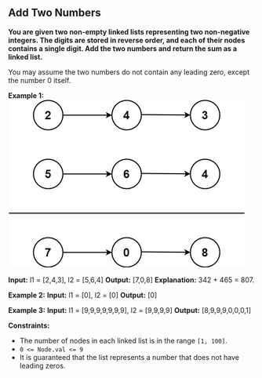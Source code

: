 ## Add Two Numbers

**You are given two non-empty linked lists representing two non-negative integers. The digits are stored in reverse order, and each of their nodes contains a single digit. Add the two numbers and return the sum as a linked list.**

You may assume the two numbers do not contain any leading zero, except the number 0 itself.

**Example 1:**
![alt text](https://github.com/yoyozaemon/LeetCode/blob/master/AddTwoNumber/addtwonumber1.jpg)

**Input:** l1 = [2,4,3], l2 = [5,6,4]
**Output:** [7,0,8]
**Explanation:** 342 + 465 = 807.

**Example 2:**
**Input:** l1 = [0], l2 = [0]
**Output:** [0]

**Example 3:**
**Input:** l1 = [9,9,9,9,9,9,9], l2 = [9,9,9,9]
**Output:** [8,9,9,9,0,0,0,1]
 

**Constraints:**

-  The number of nodes in each linked list is in the range `[1, 100]`.
-  `0 <= Node.val <= 9`
-  It is guaranteed that the list represents a number that does not have leading   zeros.
